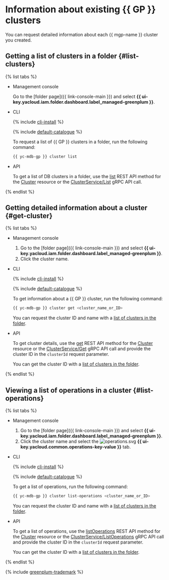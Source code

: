 # Information about existing {{ GP }} clusters

You can request detailed information about each {{ mgp-name }} cluster you created.

## Getting a list of clusters in a folder {#list-clusters}

{% list tabs %}

- Management console

   Go to the [folder page]({{ link-console-main }}) and select **{{ ui-key.yacloud.iam.folder.dashboard.label_managed-greenplum }}**.

- CLI

   {% include [cli-install](../../_includes/cli-install.md) %}

   {% include [default-catalogue](../../_includes/default-catalogue.md) %}

   To request a list of {{ GP }} clusters in a folder, run the following command:

   ```bash
   {{ yc-mdb-gp }} cluster list
   ```

- API

   To get a list of DB clusters in a folder, use the [list](../api-ref/Cluster/list.md) REST API method for the [Cluster](../api-ref/Cluster/index.md) resource or the [ClusterService/List](../api-ref/grpc/cluster_service.md#List) gRPC API call.

{% endlist %}

## Getting detailed information about a cluster {#get-cluster}

{% list tabs %}

- Management console

   1. Go to the [folder page]({{ link-console-main }}) and select **{{ ui-key.yacloud.iam.folder.dashboard.label_managed-greenplum }}**.
   1. Click the cluster name.

- CLI

   {% include [cli-install](../../_includes/cli-install.md) %}

   {% include [default-catalogue](../../_includes/default-catalogue.md) %}

   To get information about a {{ GP }} cluster, run the following command:

   ```bash
   {{ yc-mdb-gp }} cluster get <cluster_name_or_ID>
   ```

   You can request the cluster ID and name with a [list of clusters in the folder](#list-clusters).

- API

   To get cluster details, use the [get](../api-ref/Cluster/get.md) REST API method for the [Cluster](../api-ref/Cluster/index.md) resource or the [ClusterService/Get](../api-ref/grpc/cluster_service.md#Get) gRPC API call and provide the cluster ID in the `clusterId` request parameter.

   You can get the cluster ID with a [list of clusters in the folder](#list-clusters).

{% endlist %}

## Viewing a list of operations in a cluster {#list-operations}

{% list tabs %}

- Management console

   1. Go to the [folder page]({{ link-console-main }}) and select **{{ ui-key.yacloud.iam.folder.dashboard.label_managed-greenplum }}**.
   1. Click the cluster name and select the ![operations.svg](../../_assets/mdb/operations.svg) **{{ ui-key.yacloud.common.operations-key-value }}** tab.

- CLI

   {% include [cli-install](../../_includes/cli-install.md) %}

   {% include [default-catalogue](../../_includes/default-catalogue.md) %}

   To get a list of operations, run the following command:

   ```bash
   {{ yc-mdb-gp }} cluster list-operations <cluster_name_or_ID>
   ```

   You can request the cluster ID and name with a [list of clusters in the folder](#list-clusters).

- API

   To get a list of operations, use the [listOperations](../api-ref/Cluster/listOperations.md) REST API method for the [Cluster](../api-ref/Cluster/index.md) resource or the [ClusterService/ListOperations](../api-ref/grpc/cluster_service.md#ListOperations) gRPC API call and provide the cluster ID in the `clusterId` request parameter.

   You can get the cluster ID with a [list of clusters in the folder](#list-clusters).

{% endlist %}

{% include [greenplum-trademark](../../_includes/mdb/mgp/trademark.md) %}
